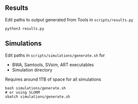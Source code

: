 
## Results

Edit paths to output generated from Tools in `scripts/results.py`

```shell
python3 results.py
```

## Simulations

Edit paths in `scripts/simulations/generate.sh` for
* BWA, Samtools, SVsim, ART executables
* Simulation directory

Requires around 1TB of space for all simulations

```shell
bash simulations/generate.sh
# or using SLURM
sbatch simulations/generate.sh
```
